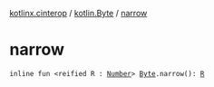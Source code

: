 [kotlinx.cinterop](../index.md) / [kotlin.Byte](index.md) / [narrow](./narrow.md)

# narrow

`inline fun <reified R : `[`Number`](https://kotlinlang.org/api/latest/jvm/stdlib/kotlin/-number/index.html)`> `[`Byte`](https://kotlinlang.org/api/latest/jvm/stdlib/kotlin/-byte/index.html)`.narrow(): `[`R`](narrow.md#R)